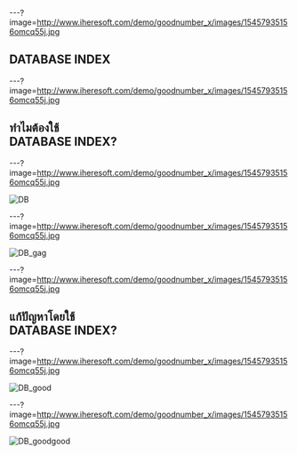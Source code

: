 ---?image=http://www.iheresoft.com/demo/goodnumber_x/images/15457935156omcq55j.jpg

## DATABASE INDEX

---?image=http://www.iheresoft.com/demo/goodnumber_x/images/15457935156omcq55j.jpg

## ทำไมต้องใช้<br>DATABASE INDEX?

---?image=http://www.iheresoft.com/demo/goodnumber_x/images/15457935156omcq55j.jpg

![DB](https://scontent.fkkc2-1.fna.fbcdn.net/v/t1.15752-9/79010089_840958066341230_5814475323156201472_n.png?_nc_cat=107&_nc_oc=AQnJf1uOXxNUh54_b9n-bOjnrOaf6Pazc3U4hjPPRA-S2HcioXUm4QXUY4EiduQ9DxM&_nc_ht=scontent.fkkc2-1.fna&oh=27ea194890f3d6fd1ad55e64d08c0437&oe=5E66CE80)

---?image=http://www.iheresoft.com/demo/goodnumber_x/images/15457935156omcq55j.jpg

![DB_gag](https://scontent.fkkc2-1.fna.fbcdn.net/v/t1.15752-9/79319461_500793063872081_5873451310098939904_n.png?_nc_cat=108&_nc_oc=AQmsz_KNBIg7K-TI75wW6Ujk7jWemWfM-vkfYtnIAcJa2U47KIvlI0gyLNA1knfsBCw&_nc_ht=scontent.fkkc2-1.fna&oh=4bf205d0bbec028db71664f4794e1a21&oe=5E6A2904)

---?image=http://www.iheresoft.com/demo/goodnumber_x/images/15457935156omcq55j.jpg

## แก้ปัญหาโดยใช้<br>DATABASE INDEX?

---?image=http://www.iheresoft.com/demo/goodnumber_x/images/15457935156omcq55j.jpg

![DB_good](https://scontent.fkkc2-1.fna.fbcdn.net/v/t1.15752-9/79219444_2653030948089388_8953476957694066688_n.png?_nc_cat=101&_nc_oc=AQnHWk0JgBiquVuttD_Htq4B3duCtOX100ng-rdV_zwu8tKFYeV6u-jIdWRqc_V30TA&_nc_ht=scontent.fkkc2-1.fna&oh=ffb8c2f3d42094167765b667ba8b0e46&oe=5EAFFF9A)

---?image=http://www.iheresoft.com/demo/goodnumber_x/images/15457935156omcq55j.jpg

![DB_goodgood](https://scontent.fkkc2-1.fna.fbcdn.net/v/t1.15752-9/s2048x2048/79505291_1707165879415016_4406068058313981952_n.png?_nc_cat=100&_nc_oc=AQl8eMY5SX8XwM7y3t5w-V_vAWy_dDJCH_ApD4q3muWOn7aigKe-QlKWTockoVPFFOM&_nc_ht=scontent.fkkc2-1.fna&oh=c526f171995ce28978157577bac2b1d0&oe=5E7257DA)